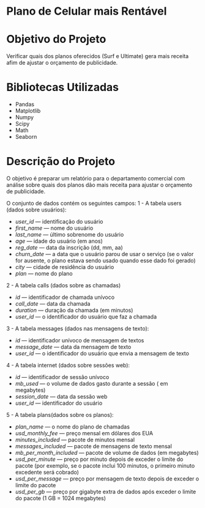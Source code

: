 # Plano de Celular mais Rentável

# Objetivo do Projeto
Verificar quais dos planos oferecidos (Surf e Ultimate) gera mais receita afim de ajustar o orçamento de publicidade.

# Bibliotecas Utilizadas
- Pandas
- Matplotlib
- Numpy
- Scipy
- Math
- Seaborn

# Descrição do Projeto
O objetivo é preparar um relatório para o departamento comercial com análise sobre quais dos planos dão mais receita para ajustar o orçamento de publicidade.

O conjunto de dados contém os seguintes campos:
1 - A tabela users (dados sobre usuários):
- *user_id* — identificação do usuário
- *first_name* — nome do usuário
- *last_name* — último sobrenome do usuário
- *age* — idade do usuário (em anos)
- *reg_date* — data da inscrição (dd, mm, aa)
- *churn_date* — a data que o usuário parou de usar o serviço (se o valor for ausente, o plano estava sendo usado quando esse dado foi gerado)
- *city* — cidade de residência do usuário
- *plan* — nome do plano

2 - A tabela calls (dados sobre as chamadas)
- *id* — identificador de chamada unívoco
- *call_date* — data da chamada
- *duration* — duração da chamada (em minutos)
- *user_id* — o identificador do usuário que faz a chamada

3 - A tabela messages (dados nas mensagens de texto):
- *id* — identificador unívoco de mensagem de textos
- *message_date* — data da mensagem de texto
- *user_id* — o identificador do usuário que envia a mensagem de texto

4 - A tabela internet (dados sobre sessões web):
- *id* — identificador de sessão unívoco
- *mb_used* — o volume de dados gasto durante a sessão ( em megabytes)
- *session_date* — data da sessão web
- *user_id* — identificador do usuário

5 - A tabela plans(dados sobre os planos):
- *plan_name* — o nome do plano de chamadas
- *usd_monthly_fee* — preço mensal em dólares dos EUA
- *minutes_included* — pacote de minutos mensal
- *messages_included* — pacote de mensagens de texto mensal
- *mb_per_month_included* — pacote de volume de dados (em megabytes)
- *usd_per_minute* — preço por minuto depois de exceder o limite do pacote (por exemplo, se o pacote inclui 100 minutos, o primeiro minuto excedente será cobrado)
- *usd_per_message* — preço por mensagem de texto depois de exceder o limite do pacote
- *usd_per_gb* — preço por gigabyte extra de dados após exceder o limite do pacote (1 GB = 1024 megabytes)
  
